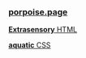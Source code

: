 ### [porpoise.page](https://porpoise.page)

[**Extrasensory** HTML](https://porpoise.page)

[**aquatic** CSS](https://s9a.page)
